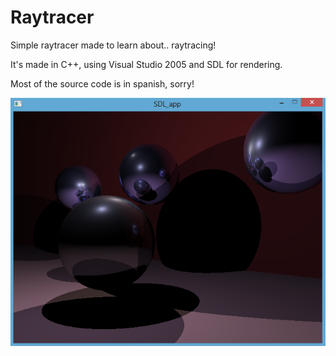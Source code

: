 Raytracer
=========

Simple raytracer made to learn about.. raytracing!

It's made in C++, using Visual Studio 2005 and SDL for rendering.

Most of the source code is in spanish, sorry!

![Screenshot](Screenshots/ss1.png)
